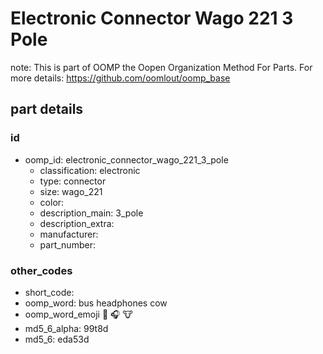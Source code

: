 # Electronic Connector Wago 221 3 Pole  

note: This is part of OOMP the Oopen Organization Method For Parts. For more details: https://github.com/oomlout/oomp_base

##  part details





### id
* oomp_id: electronic_connector_wago_221_3_pole
  * classification: electronic
  * type: connector
  * size: wago_221
  * color: 
  * description_main: 3_pole
  * description_extra: 
  * manufacturer: 
  * part_number: 

### other_codes
* short_code: 
* oomp_word: bus headphones cow
* oomp_word_emoji :bus: :headphones: :cow:
* md5_6_alpha: 99t8d
* md5_6: eda53d